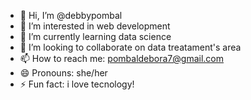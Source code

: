 - 👋 Hi, I’m @debbypombal
- 👀 I’m interested in web development
- 🌱 I’m currently learning data science
- 💞️ I’m looking to collaborate on data treatament's area
- 📫 How to reach me: pombaldebora7@gmail.com
- 😄 Pronouns: she/her
- ⚡ Fun fact: i love tecnology!

<!---
debbypombal/debbypombal is a ✨ special ✨ repository because its `README.md` (this file) appears on your GitHub profile.
You can click the Preview link to take a look at your changes.
--->
